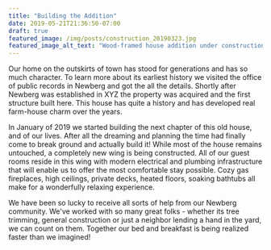 ```yaml
---
title: "Building the Addition"
date: 2019-05-21T21:36:50-07:00
draft: true
featured_image: /img/posts/construction_20190323.jpg
featured_image_alt_text: "Wood-framed house addition under construction"
---
```


Our home on the outskirts of town has stood for generations and has so much character. To learn more about its earliest history we visited the office of public records in Newberg and got the all the details. Shortly after Newberg was established in XYZ the property was acquired and the first structure built here. This house has quite a history and has developed real farm-house charm over the years.

In January of 2019 we started building the next chapter of this old house, and of our lives. After all the dreaming and planning the time had finally come to break ground and actually build it! While most of the house remains untouched, a completely new wing is being constructed. All of our guest rooms reside in this wing with modern electrical and plumbing infrastructure that will enable us to offer the most comfortable stay possible. Cozy gas fireplaces, high ceilings, private decks, heated floors, soaking bathtubs all make for a wonderfully relaxing experience.

We have been so lucky to receive all sorts of help from our Newberg community. We've worked with so many great folks - whether its tree trimming, general construction or just a neighbor lending a hand in the yard, we can count on them. Together our bed and breakfast is being realized faster than we imagined!
